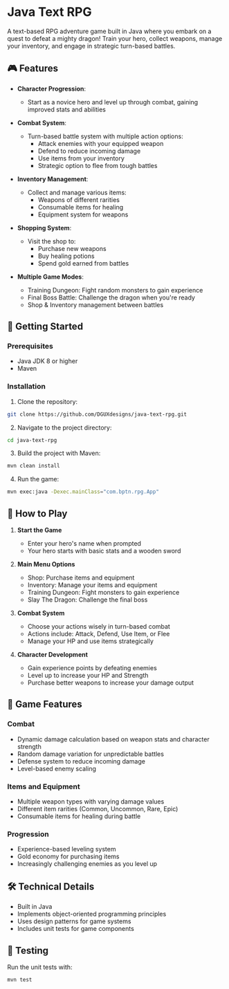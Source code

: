 # Java Text RPG

A text-based RPG adventure game built in Java where you embark on a quest to defeat a mighty dragon! Train your hero, collect weapons, manage your inventory, and engage in strategic turn-based battles.

## 🎮 Features

- **Character Progression**: 
  - Start as a novice hero and level up through combat, gaining improved stats and abilities


- **Combat System**: 
  - Turn-based battle system with multiple action options:
    - Attack enemies with your equipped weapon
    - Defend to reduce incoming damage
    - Use items from your inventory
    - Strategic option to flee from tough battles


- **Inventory Management**: 
  - Collect and manage various items:
    - Weapons of different rarities
    - Consumable items for healing
    - Equipment system for weapons


- **Shopping System**: 
  - Visit the shop to:
    - Purchase new weapons
    - Buy healing potions
    - Spend gold earned from battles


- **Multiple Game Modes**:
  - Training Dungeon: Fight random monsters to gain experience
  - Final Boss Battle: Challenge the dragon when you're ready
  - Shop & Inventory management between battles

## 🚀 Getting Started

### Prerequisites

- Java JDK 8 or higher
- Maven

### Installation

1. Clone the repository:
```bash
git clone https://github.com/DGUXdesigns/java-text-rpg.git
```

2. Navigate to the project directory:
```bash
cd java-text-rpg
```

3. Build the project with Maven:
```bash
mvn clean install
```

4. Run the game:
```bash
mvn exec:java -Dexec.mainClass="com.bptn.rpg.App"
```

## 🎯 How to Play

1. **Start the Game**
   - Enter your hero's name when prompted
   - Your hero starts with basic stats and a wooden sword


2. **Main Menu Options**
   - Shop: Purchase items and equipment
   - Inventory: Manage your items and equipment
   - Training Dungeon: Fight monsters to gain experience
   - Slay The Dragon: Challenge the final boss


3. **Combat System**
   - Choose your actions wisely in turn-based combat
   - Actions include: Attack, Defend, Use Item, or Flee
   - Manage your HP and use items strategically


4. **Character Development**
   - Gain experience points by defeating enemies
   - Level up to increase your HP and Strength
   - Purchase better weapons to increase your damage output

## 🎨 Game Features

### Combat
- Dynamic damage calculation based on weapon stats and character strength
- Random damage variation for unpredictable battles
- Defense system to reduce incoming damage
- Level-based enemy scaling

### Items and Equipment
- Multiple weapon types with varying damage values
- Different item rarities (Common, Uncommon, Rare, Epic)
- Consumable items for healing during battle

### Progression
- Experience-based leveling system
- Gold economy for purchasing items
- Increasingly challenging enemies as you level up

## 🛠️ Technical Details

- Built in Java
- Implements object-oriented programming principles
- Uses design patterns for game systems
- Includes unit tests for game components

## 🧪 Testing

Run the unit tests with:
```bash
mvn test
```